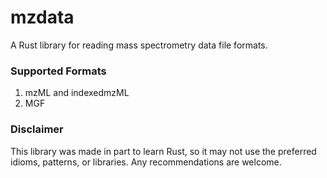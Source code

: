 # mzdata

A Rust library for reading mass spectrometry data file formats.

### Supported Formats
1. mzML and indexedmzML
2. MGF

### Disclaimer
This library was made in part to learn Rust, so it may not use the preferred idioms,
patterns, or libraries. Any recommendations are welcome.
